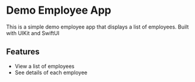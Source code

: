 # Demo Employee App

This is a simple demo employee app that displays a list of employees. Built with UIKit and SwiftUI

## Features

- View a list of employees
- See details of each employee
